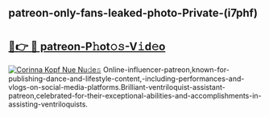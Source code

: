 ## patreon-only-fans​-leaked-photo​-Private-(i7phf)


# <h2><a href="https://mediaupload.pro?title=patreon&ref=git">🔗👉 🔴 patreon-P𝚑ot𝚘𝚜-V𝚒d𝚎o</a></h2>

[![Corinna Kopf Nue Nu𝚍e𝚜](https://i.imgur.com/0qMVB7G.gif)](https://mediaupload.pro?title=patreon&ref=git)
Online-influencer-patreon,known-for-publishing-dance-and-lifestyle-content,-including-performances-and-vlogs-on-social-media-platforms.Brilliant-ventriloquist-assistant-patreon,celebrated-for-their-exceptional-abilities-and-accomplishments-in-assisting-ventriloquists.  
